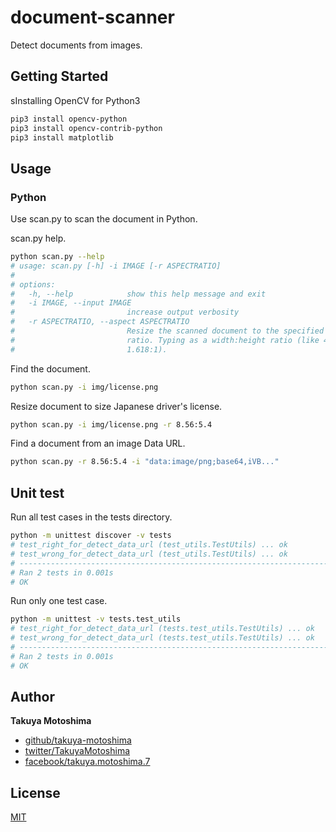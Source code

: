 # document-scanner
Detect documents from images.

## Getting Started
sInstalling OpenCV for Python3
```sh
pip3 install opencv-python
pip3 install opencv-contrib-python
pip3 install matplotlib
```
## Usage

### Python
Use scan.py to scan the document in Python.

scan.py help.
```sh
python scan.py --help
# usage: scan.py [-h] -i IMAGE [-r ASPECTRATIO]
# 
# options:
#   -h, --help            show this help message and exit
#   -i IMAGE, --input IMAGE
#                         increase output verbosity
#   -r ASPECTRATIO, --aspect ASPECTRATIO
#                         Resize the scanned document to the specified aspect
#                         ratio. Typing as a width:height ratio (like 4:5 or
#                         1.618:1).
```

Find the document.
```sh
python scan.py -i img/license.png
```

Resize document to size Japanese driver's license.
```sh
python scan.py -i img/license.png -r 8.56:5.4
```

Find a document from an image Data URL.
```sh
python scan.py -r 8.56:5.4 -i "data:image/png;base64,iVB..."
```

## Unit test
Run all test cases in the tests directory.
```sh
python -m unittest discover -v tests
# test_right_for_detect_data_url (test_utils.TestUtils) ... ok
# test_wrong_for_detect_data_url (test_utils.TestUtils) ... ok
# ----------------------------------------------------------------------
# Ran 2 tests in 0.001s
# OK
```

Run only one test case.
```sh
python -m unittest -v tests.test_utils
# test_right_for_detect_data_url (tests.test_utils.TestUtils) ... ok
# test_wrong_for_detect_data_url (tests.test_utils.TestUtils) ... ok
# ----------------------------------------------------------------------
# Ran 2 tests in 0.001s
# OK
```

## Author

**Takuya Motoshima**

* [github/takuya-motoshima](https://github.com/takuya-motoshima)
* [twitter/TakuyaMotoshima](https://twitter.com/TakuyaMotoshima)
* [facebook/takuya.motoshima.7](https://www.facebook.com/takuya.motoshima.7)

## License

[MIT](LICENSE)